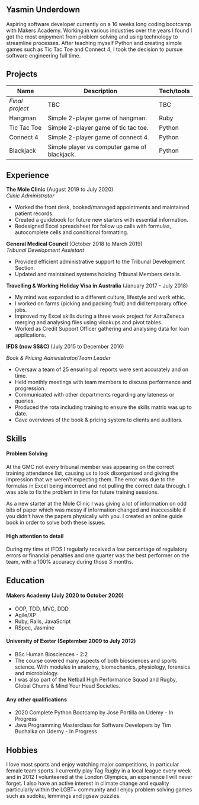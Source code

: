## Yasmin Underdown 

Aspiring software developer currently on a 16 weeks long coding bootcamp with Makers Academy. Working in various industries over the years I found I got the most enjoyment from problem solving and using technology to streamline processes. After teaching myself Python and creating simple games such as Tic Tac Toe and Connect 4, I took the decision to pursue software engineering full time.

## Projects

| Name                | Description        | Tech/tools        |
| --------------------| ------------------ | ----------------- |
| *Final project*     | TBC                | TBC               |
| Hangman             | Simple 2-player game of hangman.   | Ruby              |
| Tic Tac Toe         | Simple 2-player game of tic tac toe.       | Python            |
| Connect 4           | Simple 2-player game of connect 4.        | Python            |
| Blackjack           | Simple player vs computer game of blackjack.| Python            |

## Experience

**The Mole Clinic** (August 2019 to July 2020)  
_Clinic Administrator_
- Worked the front desk, booked/managed appointments and maintained patient records.
- Created a guidebook for future new starters with essential information.
- Redesigned Excel spreadsheet for follow up calls with formulas, autocomplete cells and conditional formatting.

**General Medical Council** (October 2018 to March 2019)  
_Tribunal Development Assistant_
- Provided efficient administrative support to the Tribunal Development Section.
- Updated and maintained systems holding Tribunal Members details.

**Travelling & Working Holiday Visa in Australia** (January 2017 - July 2018)
- My mind was expanded to a different culture, lifestyle and work ethic.
- I worked on farms (picking and packing fruit) and did temporary office jobs.
- Improved my Excel skills during a three week project for AstraZeneca merging and analysing files using vlookups and pivot tables.
- Worked as Credit Support Officer gathering and analysing data for loan applications.

**IFDS (now SS&C)** (July 2015 to December 2016)

_Book & Pricing Administrator/Team Leader_
- Oversaw a team of 25 ensuring all reports were sent accurately and on time.
- Held monthly meetings with team members to discuss performance and progression.
- Communicated with other departments regarding any lateness or queries.
- Produced the rota including training to ensure the skills matrix was up to date.
- Gave overviews of the book & pricing system to clients and auditors.


## Skills

#### Problem Solving
At the GMC not every tribunal member was appearing on the correct training attendance list, causing us to look disorganised and giving the impression that we weren’t expecting them. The error was due to the formulas in Excel being incorrect and not pulling the correct data through. I was able to fix the problem in time for future training sessions.

As a new starter at the Mole Clinic I was giving a lot of information on odd bits of paper which was messy if information changed and inaccessible if you didn't have the papers physically with you. I created an online guide book in order to solve both these issues. 

#### High attention to detail
During my time at IFDS I regularly received a low percentage of regulatory errors or financial penalties and one quarter was the best performer on the team, with a 100% accuracy during those 3 months.

## Education

#### Makers Academy (July 2020 to October 2020)

- OOP, TDD, MVC, DDD
- Agile/XP
- Ruby, Rails, JavaScript
- RSpec, Jasmine

#### University of Exeter (September 2009 to July 2012)

- BSc Human Biosciences - 2:2
- The course covered many aspects of both biosciences and sports science. With modules in
anatomy, biomechanics, physiology, forensics and microbiology.
- I was also part of the Netball High Performance Squad and Rugby, Global Chums & Mind Your Head Societies.

#### Any other qualifications

- 2020 Complete Python Bootcamp by Jose Portilla on Udemy - In Progress
- Java Programming Masterclass for Software Developers by Tim Buchalka on Udemy - In Progress

## Hobbies

I love most sports and enjoy watching major competitions, in particular female team sports.
I currently play Tag Rugby in a local league every week and in 2012 I volunteered at the London Olympics, an experience I will never forget. I also have an active interest in climate change and equality particularly within the LGBT+
community and I enjoy problem solving games such as sudoku, lemmings and jigsaw puzzles.
